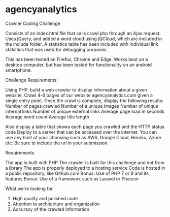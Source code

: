 # agencyanalytics
Crawler Coding Challenge

Consists of an index.html file that calls crawl.php through an Ajax request.
Uses jQuery, and added a word cloud using jQCloud, which are included in the include folder.
A statistics table has been included with individual link statistics that was used for debugging purposes.

This has been tested on Firefox, Chrome and Edge. Works best on a desktop computer, but has been tested for functionality on an android smartphone.


Challenge Requirements:

Using PHP, build a web crawler to display information about a given website.
Crawl 4-6 pages of our website agencyanalytics.com given a single entry point. Once
the crawl is complete, display the following results:
Number of pages crawled
Number of a unique images
Number of unique internal links
Number of unique external links
Average page load in seconds
Average word count
Average title length

Also display a table that shows each page you crawled and the HTTP status code
Deploy to a server that can be accessed over the internet. You can use any host of
your choosing such as AWS, Google Cloud, Heroku, Azure etc. Be sure to include the
url in your submission.

Requirements

The app is built with PHP
The crawler is built for this challenge and not from a library
The app is properly deployed to a hosting service
Code is hosted in a public repository, like Github.com
Bonus: Use of PHP 7 or 8 and its features
Bonus: Use of a framework such as Laravel or Phalcon

What we're looking for

1. High quality and polished code
2. Attention to architecture and organization
3. Accuracy of the crawled information
